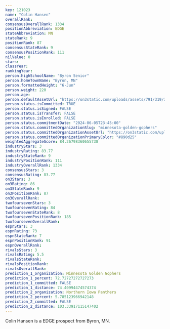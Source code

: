 ```yaml
---
key: 121023
name: "Colin Hansen"
overallRank: 
consensusOverallRank: 1334
positionAbbreviation: EDGE
stateAbbreviation: MN
stateRank: 9
positionRank: 87
consensusStateRank: 9
consensusPositionRank: 111
nilValue: 0
stars: 
classYear: 
rankingYear: 
person.highSchoolName: "Byron Senior"
person.homeTownName: "Byron, MN"
person.formattedHeight: "6-Jun"
person.weight: 220
person.age: 
person.defaultAssetUrl: "https://on3static.com/uploads/assets/791/319/319791.png"
person.status.isCommitted: TRUE
person.status.isSigned: FALSE
person.status.isTransfer: FALSE
person.status.isEnrolled: FALSE
person.status.commitmentDate: "2024-06-05T23:45:00"
person.status.committedOrganizationSlug: "minnesota-golden-gophers"
person.status.committedOrganizationAssetUrl: "https://on3static.com/uploads/assets/43/150/150043.svg"
person.status.committedOrganizationPrimaryColor: "#890d25"
weightedAggregateScore: 84.26798360655738
industryStars: 3
industryRating: 83.77
industryStateRank: 9
industryPositionRank: 111
industryOverallRank: 1334
consensusStars: 3
consensusRating: 83.77
on3Stars: 3
on3Rating: 86
on3StateRank: 9
on3PositionRank: 87
on3OverallRank: 
twofoursevenStars: 3
twofoursevenRating: 84
twofoursevenStateRank: 8
twofoursevenPositionRank: 185
twofoursevenOverallRank: 
espnStars: 3
espnRating: 73
espnStateRank: 7
espnPositionRank: 91
espnOverallRank: 
rivalsStars: 3
rivalsRating: 5.5
rivalsStateRank: 
rivalsPositionRank: 
rivalsOverallRank: 
prediction_1_organization: Minnesota Golden Gophers
prediction_1_percent: 72.72727272727273
prediction_1_committed: FALSE
prediction_1_distance: 74.40994474574374
prediction_2_organization: Northern Iowa Panthers
prediction_2_percent: 5.785123966942148
prediction_2_committed: FALSE
prediction_2_distance: 103.33917115147402
---
```

Colin Hansen is a EDGE prospect from Byron, MN.